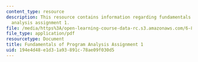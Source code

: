 ```yaml
---
content_type: resource
description: This resource contains information regarding fundamentals of program
  analysis assignment 1.
file: /media/https%3A/open-learning-course-data-rc.s3.amazonaws.com/6-820-fundamentals-of-program-analysis-fall-2015/194e4d48e1d31a93891c78ae09f030d5_MIT6_820F15_ps1.pdf
file_type: application/pdf
resourcetype: Document
title: Fundamentals of Program Analysis Assignment 1
uid: 194e4d48-e1d3-1a93-891c-78ae09f030d5
---
```

